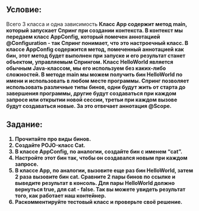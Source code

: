 ## Условие:

Всего 3 класса и одна зависимость <b />
Класс App содержит метод main, который запускает Спринг при создании контекста. В контекст мы передаем класс AppConfig, который помечен аннотацией @Configuration - так Спринг понимает, что это настроечный класс. <b />
В классе AppConfig содержится метод, помеченный аннотацией как бин, этот метод будет выполнен при запуске и его результат станет объектом, управляемым Спрингом. <b />
Класс HelloWorld является обычным Java-классом, мы его используем без каких-либо сложностей. <b />
В методе main мы можем получить бин HelloWorld по имени и использовать в любом месте программы. <b />
Спринг позволяет использовать различные типы бинов, одни будут жить от старта до завершения программы, другие будут создаваться при каждом запросе или открытии новой сессии, третьи при каждом вызове будут создаваться новые. За это отвечает аннотация @Scope. <b />

## Задание:

1. Прочитайте про виды бинов. <b />
2. Создайте POJO-класс Cat. <b />
3. В классе AppConfig, по аналогии, создайте бин с именем “cat”. <b />
4. Настройте этот бин так, чтобы он создавался новым при каждом запросе. <b />
5. В классе App, по аналогии, вызовите еще раз бин HelloWorld, затем 2 раза вызовите бин cat. Сравните 2 пары бинов по ссылке и выведите результат в консоль. Для пары HelloWorld должно вернуться true, для cat - false. Так вы можете увидеть результат того, как работает наш контейнер. <b />
6. Раскомментируйте тестовый класс и проверьте своё решение. <b />
